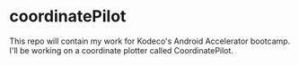 # coordinatePilot
This repo will contain my work for Kodeco's Android Accelerator bootcamp. I'll be working on a coordinate plotter called CoordinatePilot.
